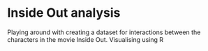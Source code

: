 # Inside Out analysis
 Playing around with creating a dataset for interactions between the characters in the movie Inside Out. Visualising using R
